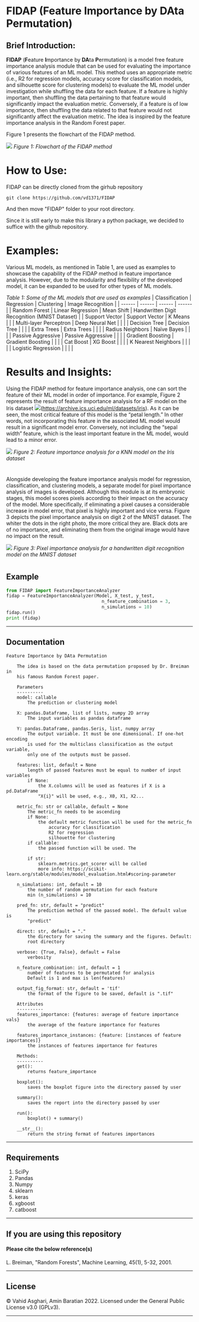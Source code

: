 # FIDAP (**F**eature **I**mportance by **DA**ta **P**ermutation)

## Brief Introduction:
**FIDAP** (**F**eature **I**mportance by **DA**ta **P**ermutation) is a model free feature importance analysis module that can be used for evaluating the importance of various features of an ML model. This method uses an appropriate metric (i.e., R2 for regression models, accuracy score for classification models, and silhouette score for clustering models) to evaluate the ML model under investigation while shuffling the data for each feature. If a feature is highly important, then shuffling the data pertaining to that feature would significantly impact the evaluation metric. Conversely, if a feature is of low importance, then shuffling the data related to that feature would not significantly affect the evaluation metric. The idea is inspired by the feature importance analysis in the Random Forest paper.

Figure 1 presents the flowchart of the FIDAP method.

![](https://github.com/vd1371/FIDAP/blob/main/resources/FlowChart.png)
_Figure 1: Flowchart of the FIDAP method_
#
# How to Use:
FIDAP can be directly cloned from the girhub repository
```
git clone https://github.com/vd1371/FIDAP
```
And then move "FIDAP" folder to your root directory.

Since it is still early to make this library a python package, we decided to suffice with the github repository.

#
# Examples:
Various ML models, as mentioned in Table 1, are used as examples to showcase the capability of the FIDAP method in feature importance analysis. However, due to the modularity and flexibility of the developed model, it can be expanded to be used for other types of ML models.

_Table 1: Some of the ML models that are used as examples_
| Classification | Regression | Clustering | Image Recognition |
| ------ | ------ | ------ | ------ |
| Random Forest | Linear Regression | Mean Shift | Handwritten Digit Recognition (MNIST Dataset) |
| Support Vector | Support Vector | K Means | |
| Multi-layer Perceptron | Deep Neural Net | | |
| Decision Tree | Decision Tree | | |
| Extra Trees | Extra Trees | | |
| Radius Neighbors | Naïve Bayes | | |
| Passive Aggressive | Passive Aggressive | | |
| Gradient Boosting | Gradient Boosting | | |
| Cat Boost | XG Boost | | |
| K Nearest Neighbors |  | | |
| Logistic Regression |  | | |
#

# Results and Insights:
Using the FIDAP method for feature importance analysis, one can sort the feature of their ML model in order of importance. For example, Figure 2 represents the result of feature importance analysis for a RF model on the Iris dataset ![](https://archive.ics.uci.edu/ml/datasets/iris)(https://archive.ics.uci.edu/ml/datasets/iris). As it can be seen, the most critical feature of this model is the “petal length.” In other words, not incorporating this feature in the associated ML model would result in a significant model error. Conversely, not including the “sepal width” feature, which is the least important feature in the ML model, would lead to a minor error.

![](https://github.com/vd1371/FIDAP/blob/main/resources/Box_Output.tif)
_Figure 2: Feature importance analysis for a KNN model on the Iris dataset_
#
Alongside developing the feature importance analysis model for regression, classification, and clustering models, a separate model for pixel importance analysis of images is developed. Although this module is at its embryonic stages, this model scores pixels according to their impact on the accuracy of the model. More specifically, if eliminating a pixel causes a considerable increase in model error, that pixel is highly important and vice versa. Figure 3 depicts the pixel importance analysis on digit 2 of the MNIST dataset. The whiter the dots in the right photo, the more critical they are. Black dots are of no importance, and eliminating them from the original image would have no impact on the result.

![](https://github.com/vd1371/FIDAP/blob/main/resources/Pixel-Importance.jpg)
_Figure 3: Pixel importance analysis for a handwritten digit recognition model on the MNIST dataset_
#


## Example
```python
from FIDAP import FeatureImportanceAnalyzer
fidap = FeatureImportanceAnalyzer(Model, X_test, y_test,
                                    n_feature_combination = 3,
                                    n_simulations = 10)
fidap.run()
print (fidap)
```


---
## Documentation
```
Feature Importance by DAta Permutation

	The idea is based on the data permutation proposed by Dr. Breiman in
	his famous Random Forest paper.

	Parameters
	----------
	model: callable
		The prediction or clustering model

	X: pandas.Dataframe, list of lists, numpy 2D array
		The input variables as pandas dataframe

	Y: pandas.Dataframe, pandas.Seris, list, numpy array
		The output variable. It must be one dimensional. If one-hot encoding
		is used for the multiclass classification as the output variable,
		only one of the outputs must be passed.

	features: list, default = None
		length of passed features must be equal to number of input variables
		if None:
			the X.columns will be used as features if X is a pd.DataFrame
			"X{i}" will be used, e.g., X0, X1, X2...

	metric_fn: str or callable, default = None
		The metric_fn needs to be ascending
		if None:
			the default metric function will be used for the metric_fn
				accuracy for classification
				R2 for regression
				silhouette for clustering
		if callable:
			the passed function will be used. The 
	
		if str:
			sklearn.metrics.get_scorer will be called
			more info: https://scikit-learn.org/stable/modules/model_evaluation.html#scoring-parameter
	
	n_simulations: int, default = 10
		the number of random permutation for each feature
		min (n_simulations) = 10

	pred_fn: str, default = "predict"
		The prediction method of the passed model. The default value is 
		"predict"

	direct: str, default = "."
		the directory for saving the summary and the figures. Default:
		root directory

	verbose: {True, False}, default = False
		verbosity

	n_feature_combination: int, default = 1
		number of features to be permutated for analysis
		Default is 1 and max is len(features)

	output_fig_format: str, default = 'tif'
		the format of the figure to be saved, default is ".tif"

	Attributes
	----------
	features_importance: {features: average of feature importance vals}
		the average of the feature importance for features

	features_importance_instances: {feature: [instances of feature importances]}
		the instances of features importance for features

	Methods:
	----------
	get():
		returns feature_importance

	boxplot():
		saves the boxplot figure into the directory passed by user

	summary():
		saves the report into the directory passed by user

	run():
		boxplot() + summary()

	__str__():
		return the string format of features importances
```

---
## Requirements
 1. SciPy
 2. Pandas
 3. Numpy
 4. sklearn
 5. keras
 6. xgboost
 7. catboost
---
## If you are using this repository

#### Please cite the below reference(s)
L. Breiman, "Random Forests", Machine Learning, 45(1), 5-32, 2001.

---
## License
© Vahid Asghari, Amin Baratian 2022. Licensed under the General Public License v3.0 (GPLv3).

---